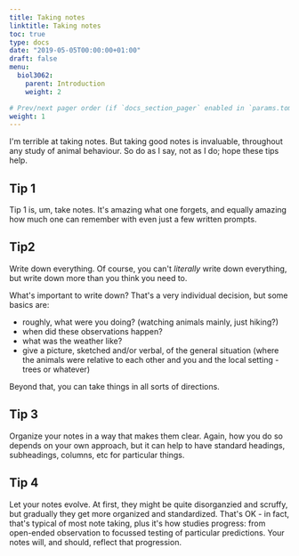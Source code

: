 ```yaml
---
title: Taking notes
linktitle: Taking notes
toc: true
type: docs
date: "2019-05-05T00:00:00+01:00"
draft: false
menu:
  biol3062:
    parent: Introduction
    weight: 2

# Prev/next pager order (if `docs_section_pager` enabled in `params.toml`)
weight: 1
---
```


I'm terrible at taking notes. But taking good notes is invaluable, throughout any study of animal behaviour. So do as I say, not as I do; hope these tips help.

## Tip 1

Tip 1 is, um, take notes. It's amazing what one forgets, and equally amazing how much one can remember with even just a few written prompts.

## Tip2

Write down everything. Of course, you can't *literally* write down everything, but write down more than you think you need to.

What's important to write down? That's a very individual decision, but some basics are:

- roughly, what were you doing? (watching animals mainly, just hiking?)
- when did these observations happen?
- what was the weather like?
- give a picture, sketched and/or verbal, of the general situation (where the animals were relative to each other and you and the local setting - trees or whatever)

Beyond that, you can take things in all sorts of directions.

## Tip 3

Organize your notes in a way that makes them clear. Again, how you do so depends on your own approach, but it can help to have standard headings, subheadings, columns, etc for particular things.

## Tip 4

Let your notes evolve. At first, they might be quite disorganzied and scruffy, but gradually they get more organized and standardized. That's OK - in fact, that's typical of most note taking, plus it's how studies progress: from open-ended observation to focussed testing of particular predictions. Your notes will, and should, reflect that progression.